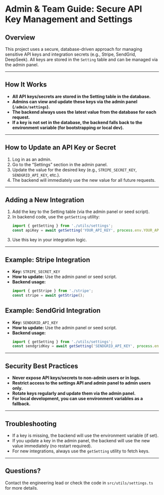 # Admin & Team Guide: Secure API Key Management and Settings

## Overview
This project uses a secure, database-driven approach for managing sensitive API keys and integration secrets (e.g., Stripe, SendGrid, DeepSeek). All keys are stored in the `Setting` table and can be managed via the admin panel.

---

## How It Works
- **All API keys/secrets are stored in the Setting table in the database.**
- **Admins can view and update these keys via the admin panel (`/admin/settings`).**
- **The backend always uses the latest value from the database for each request.**
- **If a key is not set in the database, the backend falls back to the environment variable (for bootstrapping or local dev).**

---

## How to Update an API Key or Secret
1. Log in as an admin.
2. Go to the “Settings” section in the admin panel.
3. Update the value for the desired key (e.g., `STRIPE_SECRET_KEY`, `SENDGRID_API_KEY`, etc.).
4. The backend will immediately use the new value for all future requests.

---

## Adding a New Integration
1. Add the key to the Setting table (via the admin panel or seed script).
2. In backend code, use the `getSetting` utility:
   ```ts
   import { getSetting } from './utils/settings';
   const apiKey = await getSetting('YOUR_API_KEY', process.env.YOUR_API_KEY);
   ```
3. Use this key in your integration logic.

---

## Example: Stripe Integration
- **Key:** `STRIPE_SECRET_KEY`
- **How to update:** Use the admin panel or seed script.
- **Backend usage:**
  ```ts
  import { getStripe } from './stripe';
  const stripe = await getStripe();
  ```

## Example: SendGrid Integration
- **Key:** `SENDGRID_API_KEY`
- **How to update:** Use the admin panel or seed script.
- **Backend usage:**
  ```ts
  import { getSetting } from './utils/settings';
  const sendgridKey = await getSetting('SENDGRID_API_KEY', process.env.SENDGRID_API_KEY);
  ```

---

## Security Best Practices
- **Never expose API keys/secrets to non-admin users or in logs.**
- **Restrict access to the settings API and admin panel to admin users only.**
- **Rotate keys regularly and update them via the admin panel.**
- **For local development, you can use environment variables as a fallback.**

---

## Troubleshooting
- If a key is missing, the backend will use the environment variable (if set).
- If you update a key in the admin panel, the backend will use the new value immediately (no restart required).
- For new integrations, always use the `getSetting` utility to fetch keys.

---

## Questions?
Contact the engineering lead or check the code in `src/utils/settings.ts` for more details. 